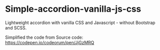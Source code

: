 # Simple-accordion-vanilla-js-css
Lightweight accordion with vanilla CSS and Javascript - without Bootstrap and SCSS. 

Simplified the code from Source code: https://codepen.io/codeorum/pen/JjGzMRQ
